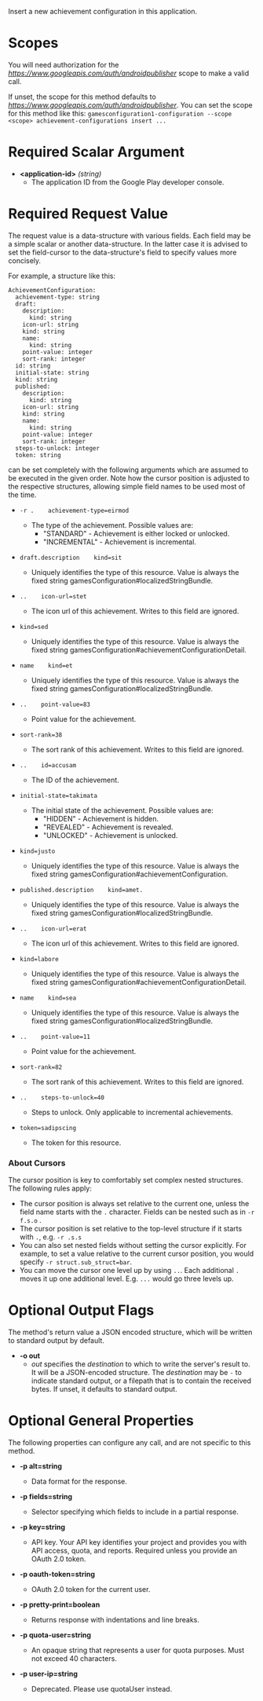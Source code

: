 Insert a new achievement configuration in this application.
# Scopes

You will need authorization for the *https://www.googleapis.com/auth/androidpublisher* scope to make a valid call.

If unset, the scope for this method defaults to *https://www.googleapis.com/auth/androidpublisher*.
You can set the scope for this method like this: `gamesconfiguration1-configuration --scope <scope> achievement-configurations insert ...`
# Required Scalar Argument
* **&lt;application-id&gt;** *(string)*
    - The application ID from the Google Play developer console.
# Required Request Value

The request value is a data-structure with various fields. Each field may be a simple scalar or another data-structure.
In the latter case it is advised to set the field-cursor to the data-structure's field to specify values more concisely.

For example, a structure like this:
```
AchievementConfiguration:
  achievement-type: string
  draft:
    description:
      kind: string
    icon-url: string
    kind: string
    name:
      kind: string
    point-value: integer
    sort-rank: integer
  id: string
  initial-state: string
  kind: string
  published:
    description:
      kind: string
    icon-url: string
    kind: string
    name:
      kind: string
    point-value: integer
    sort-rank: integer
  steps-to-unlock: integer
  token: string

```

can be set completely with the following arguments which are assumed to be executed in the given order. Note how the cursor position is adjusted to the respective structures, allowing simple field names to be used most of the time.

* `-r .    achievement-type=eirmod`
    - The type of the achievement.
        Possible values are:  
        - &#34;STANDARD&#34; - Achievement is either locked or unlocked. 
        - &#34;INCREMENTAL&#34; - Achievement is incremental.
* `draft.description    kind=sit`
    - Uniquely identifies the type of this resource. Value is always the fixed string gamesConfiguration#localizedStringBundle.

* `..    icon-url=stet`
    - The icon url of this achievement. Writes to this field are ignored.
* `kind=sed`
    - Uniquely identifies the type of this resource. Value is always the fixed string gamesConfiguration#achievementConfigurationDetail.
* `name    kind=et`
    - Uniquely identifies the type of this resource. Value is always the fixed string gamesConfiguration#localizedStringBundle.

* `..    point-value=83`
    - Point value for the achievement.
* `sort-rank=38`
    - The sort rank of this achievement. Writes to this field are ignored.

* `..    id=accusam`
    - The ID of the achievement.
* `initial-state=takimata`
    - The initial state of the achievement.
        Possible values are:  
        - &#34;HIDDEN&#34; - Achievement is hidden. 
        - &#34;REVEALED&#34; - Achievement is revealed. 
        - &#34;UNLOCKED&#34; - Achievement is unlocked.
* `kind=justo`
    - Uniquely identifies the type of this resource. Value is always the fixed string gamesConfiguration#achievementConfiguration.
* `published.description    kind=amet.`
    - Uniquely identifies the type of this resource. Value is always the fixed string gamesConfiguration#localizedStringBundle.

* `..    icon-url=erat`
    - The icon url of this achievement. Writes to this field are ignored.
* `kind=labore`
    - Uniquely identifies the type of this resource. Value is always the fixed string gamesConfiguration#achievementConfigurationDetail.
* `name    kind=sea`
    - Uniquely identifies the type of this resource. Value is always the fixed string gamesConfiguration#localizedStringBundle.

* `..    point-value=11`
    - Point value for the achievement.
* `sort-rank=82`
    - The sort rank of this achievement. Writes to this field are ignored.

* `..    steps-to-unlock=40`
    - Steps to unlock. Only applicable to incremental achievements.
* `token=sadipscing`
    - The token for this resource.


### About Cursors

The cursor position is key to comfortably set complex nested structures. The following rules apply:

* The cursor position is always set relative to the current one, unless the field name starts with the `.` character. Fields can be nested such as in `-r f.s.o` .
* The cursor position is set relative to the top-level structure if it starts with `.`, e.g. `-r .s.s`
* You can also set nested fields without setting the cursor explicitly. For example, to set a value relative to the current cursor position, you would specify `-r struct.sub_struct=bar`.
* You can move the cursor one level up by using `..`. Each additional `.` moves it up one additional level. E.g. `...` would go three levels up.


# Optional Output Flags

The method's return value a JSON encoded structure, which will be written to standard output by default.

* **-o out**
    - *out* specifies the *destination* to which to write the server's result to.
      It will be a JSON-encoded structure.
      The *destination* may be `-` to indicate standard output, or a filepath that is to contain the received bytes.
      If unset, it defaults to standard output.
# Optional General Properties

The following properties can configure any call, and are not specific to this method.

* **-p alt=string**
    - Data format for the response.

* **-p fields=string**
    - Selector specifying which fields to include in a partial response.

* **-p key=string**
    - API key. Your API key identifies your project and provides you with API access, quota, and reports. Required unless you provide an OAuth 2.0 token.

* **-p oauth-token=string**
    - OAuth 2.0 token for the current user.

* **-p pretty-print=boolean**
    - Returns response with indentations and line breaks.

* **-p quota-user=string**
    - An opaque string that represents a user for quota purposes. Must not exceed 40 characters.

* **-p user-ip=string**
    - Deprecated. Please use quotaUser instead.
